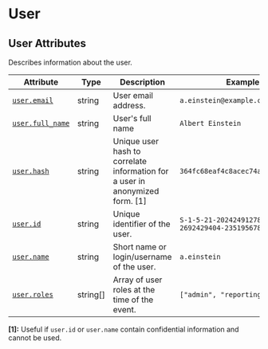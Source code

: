 <!--- Hugo front matter used to generate the website version of this page:
--->

<!-- NOTE: THIS FILE IS AUTOGENERATED. DO NOT EDIT BY HAND. -->
<!-- see templates/registry/markdown/attribute_namespace.md.j2 -->

# User

## User Attributes

Describes information about the user.

| Attribute | Type | Description | Examples | Stability |
|---|---|---|---|---|
| <a id="user-email" href="#user-email">`user.email`</a> | string | User email address. | `a.einstein@example.com` | ![Experimental](https://img.shields.io/badge/-experimental-blue) |
| <a id="user-full-name" href="#user-full-name">`user.full_name`</a> | string | User's full name | `Albert Einstein` | ![Experimental](https://img.shields.io/badge/-experimental-blue) |
| <a id="user-hash" href="#user-hash">`user.hash`</a> | string | Unique user hash to correlate information for a user in anonymized form. [1] | `364fc68eaf4c8acec74a4e52d7d1feaa` | ![Experimental](https://img.shields.io/badge/-experimental-blue) |
| <a id="user-id" href="#user-id">`user.id`</a> | string | Unique identifier of the user. | `S-1-5-21-202424912787-2692429404-2351956786-1000` | ![Experimental](https://img.shields.io/badge/-experimental-blue) |
| <a id="user-name" href="#user-name">`user.name`</a> | string | Short name or login/username of the user. | `a.einstein` | ![Experimental](https://img.shields.io/badge/-experimental-blue) |
| <a id="user-roles" href="#user-roles">`user.roles`</a> | string[] | Array of user roles at the time of the event. | `["admin", "reporting_user"]` | ![Experimental](https://img.shields.io/badge/-experimental-blue) |

**[1]:** Useful if `user.id` or `user.name` contain confidential information and cannot be used.
